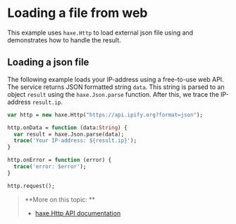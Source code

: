 # Loading a file from web

This example uses `haxe.Http` to load external json file using and demonstrates how to handle the result.

## Loading a json file 

The following example loads your IP-address using a free-to-use web API. The service returns JSON formatted string `data`. 
This string is parsed to an object `result` using the `haxe.Json.parse` function. After this, we trace the IP-address `result.ip`.

```haxe
var http = new haxe.Http("https://api.ipify.org?format=json");

http.onData = function (data:String) {
  var result = haxe.Json.parse(data);
  trace('Your IP-address: ${result.ip}');
}

http.onError = function (error) {
  trace('error: $error');
}

http.request();
```

> **More on this topic: **
> 
> * [haxe.Http API documentation](http://api.haxe.org/haxe/Http.html)
